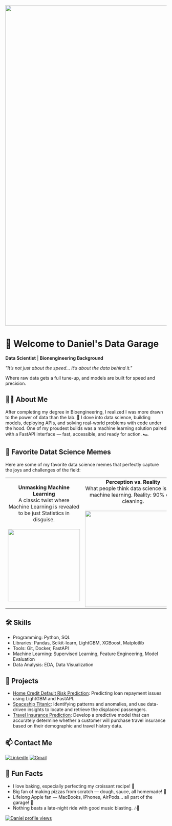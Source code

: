 <p align="center">
  <img src="https://media2.giphy.com/media/v1.Y2lkPTc5MGI3NjExMWs4a2N0MWoydnk4MDZsNGhhMGNzbDJkd2ZlZW1pbHk0NW53aGticiZlcD12MV9pbnRlcm5hbF9naWZfYnlfaWQmY3Q9Zw/A8Uo4id6WCk8rJkJk5/giphy.gif" width="1000px">
</p>


# 🔧 Welcome to Daniel's Data Garage

**Data Scientist** | **Bionengineering Background**

*"It’s not just about the speed... it’s about the data behind it."* 

Where raw data gets a full tune-up, and models are built for speed and precision.

## 👨‍💻 About Me

After completing my degree in Bioengineering, I realized I was more drawn to the power of data than the lab. 🚀
I dove into data science, building models, deploying APIs, and solving real-world problems with code under the hood.
One of my proudest builds was a machine learning solution paired with a FastAPI interface — fast, accessible, and ready for action. 🏎️

## 🚀 Favorite Datat Science Memes
Here are some of my favorite data science memes that perfectly capture the joys and challenges of the field:

<table>
  <tr>
    <td align="center">
      <strong>Unmasking Machine Learning</strong><br>
      A classic twist where Machine Learning is revealed to be just Statistics in disguise.<br><br>
      <img src="https://vokallond.com/wp-content/uploads/2023/09/Machine-learning-vs-statistics.png" width="225px">
    </td>
    <td align="center">
      <strong>Perception vs. Reality</strong><br>
      What people think data science is: 90% machine learning. Reality: 90% data cleaning.<br><br>
      <img src="https://img-9gag-fun.9cache.com/photo/a4Ey7od_700bwp.webp" width="300px">
    </td>
    <td align="center">
      <strong>The Weekend Effect</strong><br>
      Leaving code on Friday: "I'll finish this on Monday." Monday: "What does this mean?"<br><br>
      <img src="https://datasciencedojo.com/wp-content/uploads/16-995x1030.jpeg" width="300px">
    </td>
  </tr>
</table>



## 🛠️ Skills
- Programming: Python, SQL
- Libraries: Pandas, Scikit-learn, LightGBM, XGBoost, Matplotlib
- Tools: Git, Docker, FastAPI
- Machine Learning: Supervised Learning, Feature Engineering, Model Evaluation
- Data Analysis: EDA, Data Visualization

## 📂 Projects
- [Home Credit Default Risk Prediction](https://github.com/daniel0ku/home-credit-default-risk-project.git): Predicting loan repayment issues using LightGBM and FastAPI.
- [Spaceship Titanic](https://github.com/daniel0ku/spaceship-titanic-project.git): Identifying patterns and anomalies, and use data-driven insights to locate and retrieve the displaced passengers.
- [Travel Insurance Prediction](https://github.com/daniel0ku/travel-insurance-project.git): Develop a predictive model that can accurately determine whether a customer will purchase travel insurance based on their demographic and travel history data.

## 📫 Contact Me

[![LinkedIn](https://img.shields.io/badge/LinkedIn-Connect-blue?style=for-the-badge&logo=linkedin&logoColor=white)](https://www.linkedin.com/in/danielkurmel)
[![Gmail](https://img.shields.io/badge/Gmail-danielkurmel@gmail.com-D14836?style=for-the-badge&logo=gmail&logoColor=white)](mailto:danielkurmel@gmail.com)


## 🌱 Fun Facts
- I love baking, especially perfecting my croissant recipe! 🥐
- Big fan of making pizzas from scratch — dough, sauce, all homemade! 🍕
- Lifelong Apple fan — MacBooks, iPhones, AirPods... all part of the garage! 🍏
- Nothing beats a late-night ride with good music blasting. 🎶🚗

[![Daniel profile views](https://u8views.com/api/v1/github/profiles/86955125/views/day-week-month-total-count.svg)](https://u8views.com/github/daniel0ku)
